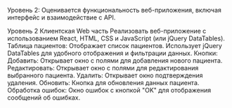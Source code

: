 Уровень 2: Оценивается функциональность веб-приложения, включая интерфейс и взаимодействие с API.

Уровень 2 Клиентская Web часть
Реализовать веб-приложение с использованием React, HTML, CSS и JavaScript (или jQuery DataTables).
Таблица пациентов:
Отображает список пациентов.
Использует jQuery DataTables для удобного отображения и фильтрации данных.
Кнопки:
Добавить: Открывает окно с полями для добавления нового пациента.
Редактировать: Открывает окно с полями для редактирования выбранного пациента.
Удалить: Открывает окно подтверждения удаления.
Обновить:
Кнопка для обновления данных пациента.
Обработка ошибок:
Окно ошибок с кнопкой "OK" для отображения сообщений об ошибках.
